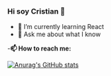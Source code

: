 ### Hi soy Cristian 👋

- 🌱 I’m currently learning React
- 💬 Ask me about what I know 
 
-**📫 How to reach me:**

[![Anurag's GitHub stats](https://github-readme-stats.vercel.app/api?username=Critianr&show_icons=true&theme=radical)
](https://github.com/anuraghazra/github-readme-stats)



<!-- [![Top Langs](https://github-readme-stats.vercel.app/api/top-langs/?username=Critianr&layout=compact)] -->
<!--
**Critianr/Critianr** is a ✨ _special_ ✨ repository because its `README.md` (this file) appears on your GitHub profile.

Here are some ideas to get you started:

- 🔭 I’m currently working on ...
- 🌱 I’m currently learning ...
- 👯 I’m looking to collaborate on ...
- 🤔 I’m looking for help with ...
### 💬 Ask me about what I know 
- 📫 How to reach me: ...
- 😄 Pronouns: ...
- ⚡ Fun fact: ...
-->
